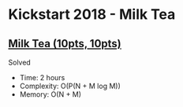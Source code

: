 # Kickstart 2018 - Milk Tea

## [Milk Tea (10pts, 10pts)](https://codingcompetitions.withgoogle.com/kickstart/round/0000000000050ff5/0000000000051185)

Solved

* Time: 2 hours
* Complexity: O(P(N + M log M))
* Memory: O(N + M)

